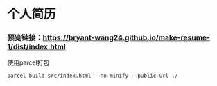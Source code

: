 # 个人简历
### 预览链接：https://bryant-wang24.github.io/make-resume-1/dist/index.html


使用parcel打包
```
parcel build src/index.html --no-minify --public-url ./
```
